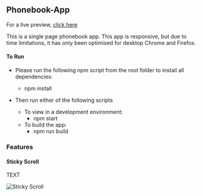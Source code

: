 ## Phonebook-App

For a live preview, [click here](https://www.phonebook.abdul-jabbar.co.uk)

This is a single page phonebook app. This app is responsive, but due to time limitations, it has only been optimised for desktop Chrome and Firefox.


#### To Run
- Please run the following npm script from the root folder to install all dependencies:
	- npm install

- Then run either of the following scripts
	- To view in a development environment: 
		- npm start
	- To build the app:
		- npm run build

### Features

#### Sticky Scroll
TEXT

![Sticky Scroll](../assets/Assets/sticky_scroll.gif?)
